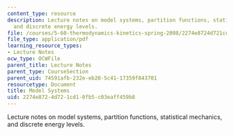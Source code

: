 ```yaml
---
content_type: resource
description: Lecture notes on model systems, partition functions, statistical mechanics,
  and discrete energy levels.
file: /courses/5-60-thermodynamics-kinetics-spring-2008/2274e8724d721cd10fb5c03eaff459b8_lec_26.pdf
file_type: application/pdf
learning_resource_types:
- Lecture Notes
ocw_type: OCWFile
parent_title: Lecture Notes
parent_type: CourseSection
parent_uid: 74591afb-232e-eb20-5c41-17359f843701
resourcetype: Document
title: Model Systems
uid: 2274e872-4d72-1cd1-0fb5-c03eaff459b8
---
```

Lecture notes on model systems, partition functions, statistical mechanics, and discrete energy levels.

